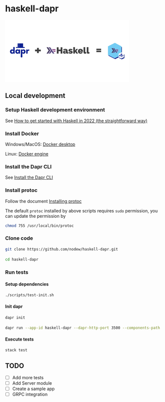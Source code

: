 # haskell-dapr

![Haskell loves Dapr](./docs/assets/haskell-dapr-combination_400x200.jpg)

## Local development

### Setup Haskell development environment

See [How to get started with Haskell in 2022 (the straightforward way)](https://wasp-lang.dev/blog/2022/09/02/how-to-get-started-with-haskell-in-2022)

### Install Docker

Windows/MacOS: [Docker desktop](https://docs.docker.com/desktop/)

Linux: [Docker engine](https://docs.docker.com/engine/install/)

### Install the Dapr CLI

See [Install the Dapr CLI](https://docs.dapr.io/getting-started/install-dapr-cli/)

### Install protoc

Follow the document [Installing protoc](https://github.com/google/proto-lens/blob/master/docs/installing-protoc.md)

The default `protoc` installed by above scripts requires `sudo` permission, you can update the permission by

```bash
chmod 755 /usr/local/bin/protoc
```

### Clone code

```bash
git clone https://github.com/nodew/haskell-dapr.git

cd haskell-dapr
```

### Run tests

#### Setup dependencies

```bash
./scripts/test-init.sh
```

#### Init dapr

```bash
dapr init

dapr run --app-id haskell-dapr --dapr-http-port 3500 --components-path ./components
```

#### Execute tests

```bash
stack test
```

## TODO

- [ ] Add more tests
- [ ] Add Server module
- [ ] Create a sample app
- [ ] GRPC integration
